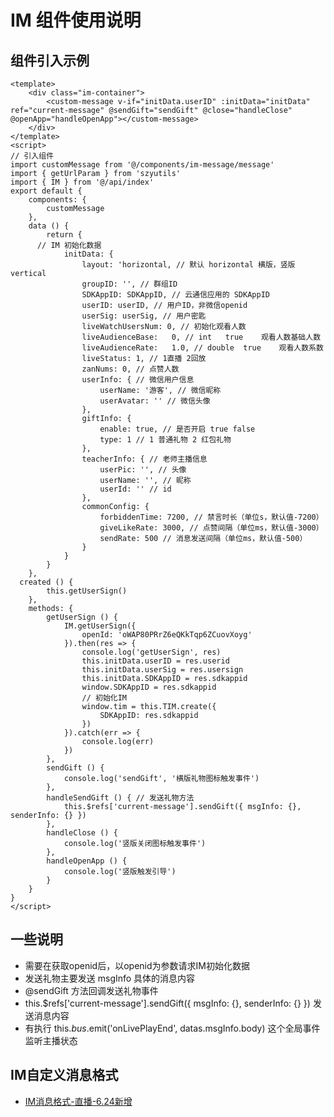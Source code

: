 # IM 组件使用说明

## 组件引入示例

```
<template>
	<div class="im-container">
		<custom-message v-if="initData.userID" :initData="initData" ref="current-message" @sendGift="sendGift" @close="handleClose" @openApp="handleOpenApp"></custom-message>
	</div>
</template>
<script>
// 引入组件
import customMessage from '@/components/im-message/message'
import { getUrlParam } from 'szyutils'
import { IM } from '@/api/index'
export default {
	components: {
		customMessage
	},
	data () {
		return {
      // IM 初始化数据
			initData: {
				layout: 'horizontal, // 默认 horizontal 横版，竖版 vertical
				groupID: '', // 群组ID
				SDKAppID: SDKAppID, // 云通信应用的 SDKAppID
				userID: userID, // 用户ID，非微信openid
				userSig: userSig, // 用户密匙
				liveWatchUsersNum: 0, // 初始化观看人数
				liveAudienceBase:	0, // int	true	观看人数基础人数
				liveAudienceRate:	1.0, // double	true	观看人数系数
				liveStatus: 1, // 1直播 2回放
				zanNums: 0, // 点赞人数
				userInfo: { // 微信用户信息
					userName: '游客', // 微信昵称
					userAvatar: '' // 微信头像
				},
				giftInfo: {
					enable: true, // 是否开启 true false
					type: 1 // 1 普通礼物 2 红包礼物
				},
				teacherInfo: { // 老师主播信息
					userPic: '', // 头像
					userName: '', // 昵称
					userId: '' // id
				},
				commonConfig: {
					forbiddenTime: 7200, // 禁言时长（单位s，默认值-7200）
					giveLikeRate: 3000, // 点赞间隔（单位ms，默认值-3000）
					sendRate: 500 // 消息发送间隔（单位ms，默认值-500）
				}
			}
		}
	},
  created () {
		this.getUserSign()
	},
	methods: {
		getUserSign () {
			IM.getUserSign({
				openId: 'oWAP80PRrZ6eQKkTqp6ZCuovXoyg'
			}).then(res => {
				console.log('getUserSign', res)
				this.initData.userID = res.userid
				this.initData.userSig = res.usersign
				this.initData.SDKAppID = res.sdkappid
				window.SDKAppID = res.sdkappid
				// 初始化IM
				window.tim = this.TIM.create({
					SDKAppID: res.sdkappid
				})
			}).catch(err => {
				console.log(err)
			})
		},
		sendGift () {
			console.log('sendGift', '横版礼物图标触发事件')
		},
		handleSendGift () { // 发送礼物方法
			this.$refs['current-message'].sendGift({ msgInfo: {}, senderInfo: {} })
		},
		handleClose () {
			console.log('竖版关闭图标触发事件')
		},
		handleOpenApp () {
			console.log('竖版触发引导')
		}
	}
}
</script>
```

## 一些说明

- 需要在获取openid后，以openid为参数请求IM初始化数据
- 发送礼物主要发送 msgInfo 具体的消息内容
- @sendGift 方法回调发送礼物事件
- this.$refs['current-message'].sendGift({ msgInfo: {}, senderInfo: {} }) 发送消息内容
- 有执行 this.$bus.$emit('onLivePlayEnd', datas.msgInfo.body) 这个全局事件监听主播状态


## IM自定义消息格式

- [IM消息格式-直播-6.24新增](https://wiki.ztjy61.com/pages/viewpage.action?pageId=15518766#IM%E6%B6%88%E6%81%AF%E6%A0%BC%E5%BC%8F-%E7%9B%B4%E6%92%AD-6.24%E6%96%B0%E5%A2%9E)